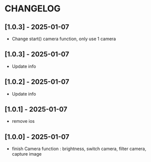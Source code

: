 



# CHANGELOG

## [1.0.3] - 2025-01-07
- Change start() camera function, only use 1 camera
## [1.0.3] - 2025-01-07
- Update info
## [1.0.2] - 2025-01-07
- Update info

## [1.0.1] - 2025-01-07
- remove ios

## [1.0.0] - 2025-01-07
- finish Camera function : brightness, switch camera, filter camera, capture image
